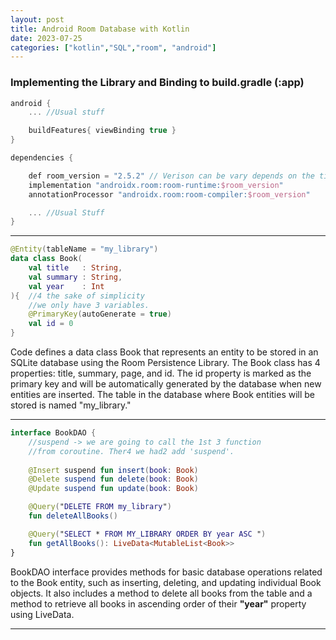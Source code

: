 ```yaml
---
layout: post
title: Android Room Database with Kotlin
date: 2023-07-25
categories: ["kotlin","SQL","room", "android"]
---
```


### Implementing the Library and Binding to build.gradle (:app)

```kotlin
android {
    ... //Usual stuff

    buildFeatures{ viewBinding true }
}

dependencies {

    def room_version = "2.5.2" // Verison can be vary depends on the time
    implementation "androidx.room:room-runtime:$room_version"
    annotationProcessor "androidx.room:room-compiler:$room_version"

    ... //Usual Stuff
}
```
___

```kotlin
@Entity(tableName = "my_library")
data class Book(
    val title   : String, 
    val summary : String,
    val year    : Int
){  //4 the sake of simplicity 
    //we only have 3 variables.
    @PrimaryKey(autoGenerate = true)
    val id = 0
}
```

Code defines a data class Book that represents an entity to be stored in an SQLite database using the Room Persistence Library. The Book class has 4 properties: title, summary, page, and id. The id property is marked as the primary key and will be automatically generated by the database when new entities are inserted. The table in the database where Book entities will be stored is named "my_library."

___
```kotlin
interface BookDAO {
    //suspend -> we are going to call the 1st 3 function
    //from coroutine. Ther4 we had2 add 'suspend'.
    
    @Insert suspend fun insert(book: Book)
    @Delete suspend fun delete(book: Book)
    @Update suspend fun update(book: Book)

    @Query("DELETE FROM my_library")
    fun deleteAllBooks()

    @Query("SELECT * FROM MY_LIBRARY ORDER BY year ASC ")
    fun getAllBooks(): LiveData<MutableList<Book>>
}
```
 BookDAO interface provides methods for basic database operations related to the Book entity, such as inserting, deleting, and updating individual Book objects. It also includes a method to delete all books from the table and a method to retrieve all books in ascending order of their <b>"year"</b> property using LiveData.

___